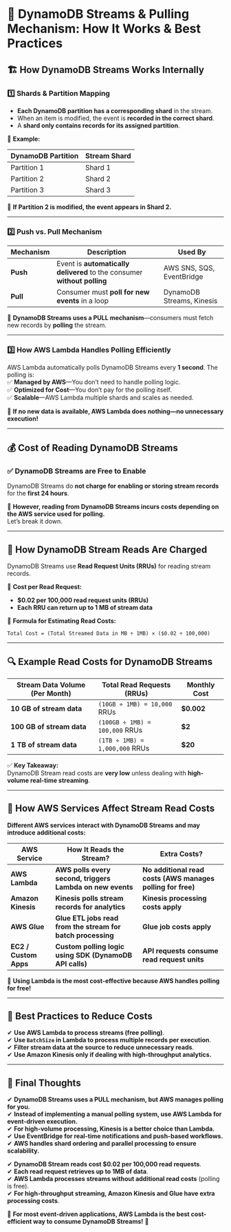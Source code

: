 # 🚀 **DynamoDB Streams & Pulling Mechanism: How It Works & Best Practices**

## 🏗 **How DynamoDB Streams Works Internally**

### 1️⃣ **Shards & Partition Mapping**

- **Each DynamoDB partition has a corresponding shard** in the stream.
- When an item is modified, the event is **recorded in the correct shard**.
- A **shard only contains records for its assigned partition**.

🔹 **Example:**

| **DynamoDB Partition** | **Stream Shard** |
| ---------------------- | ---------------- |
| Partition 1            | Shard 1          |
| Partition 2            | Shard 2          |
| Partition 3            | Shard 3          |

📌 **If Partition 2 is modified, the event appears in Shard 2.**

---

### 2️⃣ **Push vs. Pull Mechanism**

| **Mechanism** | **Description**                                                          | **Used By**               |
| ------------- | ------------------------------------------------------------------------ | ------------------------- |
| **Push**      | Event is **automatically delivered** to the consumer **without polling** | AWS SNS, SQS, EventBridge |
| **Pull**      | Consumer must **poll for new events** in a loop                          | DynamoDB Streams, Kinesis |

📌 **DynamoDB Streams uses a PULL mechanism**—consumers must fetch new records by **polling** the stream.

---

### 3️⃣ **How AWS Lambda Handles Polling Efficiently**

AWS Lambda automatically polls DynamoDB Streams every **1 second**. The polling is:  
✅ **Managed by AWS**—You don’t need to handle polling logic.  
✅ **Optimized for Cost**—You don’t pay for the polling itself.  
✅ **Scalable**—AWS Lambda multiple shards and scales as needed.

📌 **If no new data is available, AWS Lambda does nothing—no unnecessary execution!**

---

## 💰 **Cost of Reading DynamoDB Streams**

### ✅ **DynamoDB Streams are Free to Enable**

DynamoDB Streams do **not charge for enabling or storing stream records** for the **first 24 hours**.

🔹 **However, reading from DynamoDB Streams incurs costs depending on the AWS service used for polling.**  
Let’s break it down.

---

## 🔄 **How DynamoDB Stream Reads Are Charged**

DynamoDB Streams use **Read Request Units (RRUs)** for reading stream records.

📌 **Cost per Read Request:**

- **\$0.02 per 100,000 read request units (RRUs)**
- **Each RRU can return up to 1 MB of stream data**

🔹 **Formula for Estimating Read Costs:**

```plaintext
Total Cost = (Total Streamed Data in MB ÷ 1MB) × ($0.02 ÷ 100,000)
```

---

## 🔍 **Example Read Costs for DynamoDB Streams**

| **Stream Data Volume (Per Month)** | **Total Read Requests (RRUs)** | **Monthly Cost** |
| ---------------------------------- | ------------------------------ | ---------------- |
| **10 GB of stream data**           | `(10GB ÷ 1MB) = 10,000` RRUs   | **\$0.002**      |
| **100 GB of stream data**          | `(100GB ÷ 1MB) = 100,000` RRUs | **\$2**          |
| **1 TB of stream data**            | `(1TB ÷ 1MB) = 1,000,000` RRUs | **\$20**         |

✅ **Key Takeaway:**  
DynamoDB Stream read costs are **very low** unless dealing with **high-volume real-time streaming**.

---

## 🚀 **How AWS Services Affect Stream Read Costs**

**Different AWS services interact with DynamoDB Streams and may introduce additional costs:**

| **AWS Service**       | **How It Reads the Stream?**                                | **Extra Costs?**                                            |
| --------------------- | ----------------------------------------------------------- | ----------------------------------------------------------- |
| **AWS Lambda**        | **AWS polls every second, triggers Lambda on new events**   | **No additional read costs (AWS manages polling for free)** |
| **Amazon Kinesis**    | **Kinesis polls stream records for analytics**              | **Kinesis processing costs apply**                          |
| **AWS Glue**          | **Glue ETL jobs read from the stream for batch processing** | **Glue job costs apply**                                    |
| **EC2 / Custom Apps** | **Custom polling logic using SDK (DynamoDB API calls)**     | **API requests consume read request units**                 |

📌 **Using Lambda is the most cost-effective because AWS handles polling for free!**

---

## 🎯 **Best Practices to Reduce Costs**

✔ **Use AWS Lambda to process streams (free polling)**.  
✔ **Use `BatchSize` in Lambda to process multiple records per execution**.  
✔ **Filter stream data at the source to reduce unnecessary reads**.  
✔ **Use Amazon Kinesis only if dealing with high-throughput analytics.**

---

## 🎯 **Final Thoughts**

✔ **DynamoDB Streams uses a PULL mechanism, but AWS manages polling for you.**  
✔ **Instead of implementing a manual polling system, use AWS Lambda for event-driven execution.**  
✔ **For high-volume processing, Kinesis is a better choice than Lambda.**  
✔ **Use EventBridge for real-time notifications and push-based workflows.**  
✔ **AWS handles shard ordering and parallel processing to ensure scalability.**

✔ **DynamoDB Stream reads cost \$0.02 per 100,000 read requests**.  
✔ **Each read request retrieves up to 1MB of data**.  
✔ **AWS Lambda processes streams without additional read costs** (polling is free).  
✔ **For high-throughput streaming, Amazon Kinesis and Glue have extra processing costs**.

📌 **For most event-driven applications, AWS Lambda is the best cost-efficient way to consume DynamoDB Streams!** 🚀
